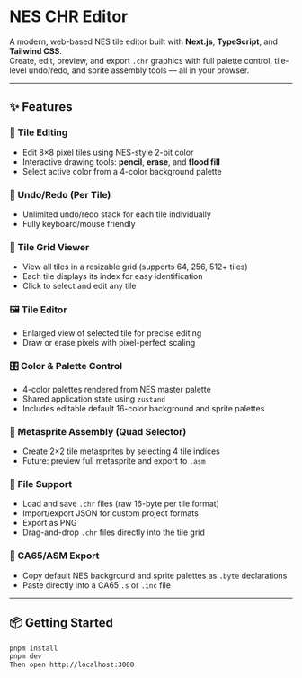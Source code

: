 # NES CHR Editor

A modern, web-based NES tile editor built with **Next.js**, **TypeScript**, and **Tailwind CSS**.  
Create, edit, preview, and export `.chr` graphics with full palette control, tile-level undo/redo, and sprite assembly tools — all in your browser.

---

## ✨ Features

### 🎨 Tile Editing
- Edit 8×8 pixel tiles using NES-style 2-bit color
- Interactive drawing tools: **pencil**, **erase**, and **flood fill**
- Select active color from a 4-color background palette

### 🔄 Undo/Redo (Per Tile)
- Unlimited undo/redo stack for each tile individually
- Fully keyboard/mouse friendly

### 🧱 Tile Grid Viewer
- View all tiles in a resizable grid (supports 64, 256, 512+ tiles)
- Each tile displays its index for easy identification
- Click to select and edit any tile

### 🖼️ Tile Editor
- Enlarged view of selected tile for precise editing
- Draw or erase pixels with pixel-perfect scaling

### 🎛️ Color & Palette Control
- 4-color palettes rendered from NES master palette
- Shared application state using `zustand`
- Includes editable default 16-color background and sprite palettes

### 🧩 Metasprite Assembly (Quad Selector)
- Create 2×2 tile metasprites by selecting 4 tile indices
- Future: preview full metasprite and export to `.asm`

### 💾 File Support
- Load and save `.chr` files (raw 16-byte per tile format)
- Import/export JSON for custom project formats
- Export as PNG
- Drag-and-drop `.chr` files directly into the tile grid

### 🧠 CA65/ASM Export
- Copy default NES background and sprite palettes as `.byte` declarations
- Paste directly into a CA65 `.s` or `.inc` file

---

## 📦 Getting Started

```bash
pnpm install
pnpm dev
Then open http://localhost:3000